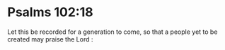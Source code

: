 # Psalms 102:18

Let this be recorded for a generation to come, so that a people yet to be created may praise the Lord :
